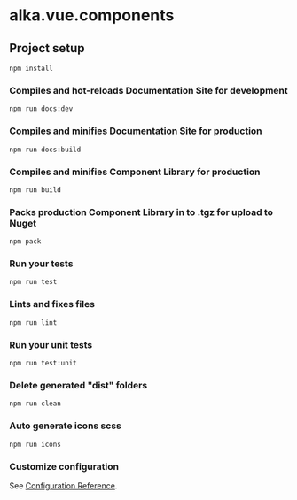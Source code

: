# alka.vue.components

## Project setup
```
npm install
```

### Compiles and hot-reloads Documentation Site for development
```
npm run docs:dev
```

### Compiles and minifies Documentation Site for production
```
npm run docs:build
```

### Compiles and minifies Component Library for production
```
npm run build
```

### Packs production Component Library in to .tgz for upload to Nuget
```
npm pack
```

### Run your tests
```
npm run test
```

### Lints and fixes files
```
npm run lint
```

### Run your unit tests
```
npm run test:unit
```

### Delete generated "dist" folders
```
npm run clean
```

### Auto generate icons scss
```
npm run icons
```

### Customize configuration
See [Configuration Reference](https://cli.vuejs.org/config/).
